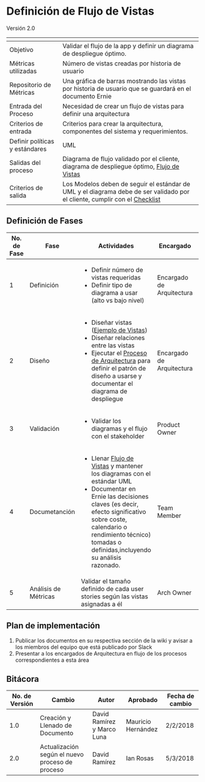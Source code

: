 # Definición de Flujo de Vistas
Versión 2.0


[]() | []()
--|--
Objetivo| Validar el flujo de la app y definir un diagrama de despliegue óptimo.
Métricas utilizadas | Número de vistas creadas por historia de usuario
Repositorio de Métricas | Una gráfica de barras mostrando las vistas por historia de usuario que se guardará en el documento Ernie
Entrada del Proceso | Necesidad de crear un flujo de vistas para definir una arquitectura
Criterios de entrada | Criterios para crear la arquitectura, componentes del sistema y requerimientos.
Definir políticas y estándares | UML
Salidas del proceso | Diagrama de flujo validado por el cliente, diagrama de despliegue óptimo, [Flujo de Vistas](https://github.com/CaveLabs-1/Wiki/tree/master/Arquitectura/Formatos/Formato%20Ernie%20(Flujo%20de%20Vistas%20y%20Arquitectura%20Inicial).docx)
Criterios de salida | Los Modelos deben de seguir el estándar de UML y el diagrama debe de ser validado por el cliente, cumplir con el [Checklist](https://docs.google.com/spreadsheets/d/1HmgptaVZD09DKs0Po2TJ3fVDQKbMR3NBtB9x4wKJ6nQ/edit?usp=sharing)


## Definición de Fases
No. de Fase | Fase | Actividades | Encargado | Áreas
------------|------|-------------|----------- | ---
1 | Definición |<ul><li>Definir número de vistas requeridas</li><li>Definir tipo de diagrama a usar (alto vs bajo nivel)</li></ul>| Encargado de Arquitectura | TS
2 | Diseño |<ul><li>Diseñar vistas ([Ejemplo de Vistas](http://tecnologiasweb.jsenso.es/wp-content/uploads/2015/06/full20.jpg))</li><li>Diseñar relaciones entre las vistas</li><li>Ejecutar el [Proceso de Arquitectura](https://github.com/CaveLabs-1/Wiki/blob/master/Arquitectura/Procesos/Proceso%20para%20definir%20arquitectura%20general.md) para definir el patrón de diseño a usarse y documentar el diagrama de despliegue</li></ul>| Encargado de Arquitectura  | TS
3 | Validación |<ul><li>Validar los diagramas y el flujo con el stakeholder</li></ul> | Product Owner  | TS
4 | Documetanción |<ul><li>Llenar [Flujo de Vistas](https://github.com/CaveLabs-1/Wiki/tree/master/Arquitectura/Formatos/Formato%20Ernie%20(Flujo%20de%20Vistas%20y%20Arquitectura%20Inicial).docx) y mantener los diagramas con el estándar UML</li><li>Documentar en Ernie las decisiones claves (es decir, efecto significativo sobre coste, calendario o rendimiento técnico) tomadas o definidas,incluyendo su análisis razonado.</li></ul>| Team Member  | TS
5 | Análisis de Métricas | Validar el tamaño definido de cada user stories según las vistas asignadas a él | Arch Owner | MA

## Plan de implementación

1. Publicar los documentos en su respectiva sección de la wiki y avisar a los miembros del equipo que está publicado por Slack
2. Presentar a los encargados de Arquitectura en flujo de los procesos correspondientes a esta área

## Bitácora

No. de Versión | Cambio | Autor | Aprobado | Fecha de cambio
---------------|--------|-------|----------|----------------
1.0 | Creación y Llenado de Documento | David Ramírez y Marco Luna | Mauricio Hernández | 2/2/2018
2.0 | Actualización según el nuevo proceso de proceso | David Ramírez | Ian Rosas | 5/3/2018
